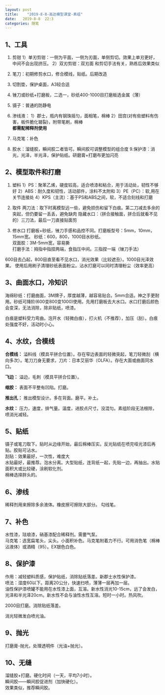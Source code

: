 ```yaml
---
layout: post
title:    "2019-8-8-高达模型课堂-素组"
date:   2019-8-8  22:3 
categories: 随笔
---
```


## 1、工具

1. 剪钳
  1）单刃剪钳：一侧为平面，一侧为刃面，单侧剪切。效果上单刃更好，中间不会出现挤压。
  2）双刃剪钳：双刃面
和剪切手法有关，熟练后效果类似

2. 笔刀：初期修剪水口，修合模线，贴纸。后期改造
3. 切割垫，保护桌面，A3较合适
4. 锉刀或砂纸+打磨板，二选一，砂纸400-1000目打磨板选金属（薄）
5. 镊子：普通的防静电
6. 渗线液：
    1）郡士，瓶内有钢珠摇匀，面相笔，棉棒
    2）田宫(对有些塑料有伤害，板件脆化皲裂)，附带笔刷，棉棒    
**都需配稀释剂使用**

7. 马克笔：补色
8. 胶水：溜缝胶，瞬间胶二者皆可。瞬间胶可调整模型的组合度
9.保护漆：消光，光泽，半光泽，保护贴纸。研磨膏+打磨布更加闪亮

## 2、模型取件和打磨

1. 塑料
      1）PS：聚苯乙烯，硬度较高，适合喷漆和粘合，用于活动处，韧性不够好
      2）ABS：耐久度和韧性，活动部件，涂料不太附和
      3）PE（PC）：软,用在关节连接处
      4）KPS（主流）：基于PS和ABS之间，软，不适合刻线和打磨

2. 取件
两刀法：取下时离模型远一些，避免损伤和留下白痕。第二刀减去多余的突起，但仍要留一丢丢，避免缺肉
隐藏水口：（拼合接触面，拼合后就看不见的）三刀法，最后一刀直接贴面剪

3. 修水口
打磨板+砂纸，锉刀手感和品控不同。打磨板型号：5mm，10mm，15mm宽。
砂纸：600，800，1000目水砂纸。  
双面胶：3M-5mm宽，容易撕  
打磨手法：拇指中指捏两端，食指压中间。三指捏一端（锉刀手法）

600目去凸起，800目直至看不见水口，消光效果（比较遮丑）。1000目光泽效果。  使用后用刷子清理砂纸表面粉尘。沾水打磨可以同时清理粉尘（效率更高）

## 3、曲面水口，冷知识

海绵砂纸：打磨曲面，3M牌子，厚度越薄，越容易贴合。5mm合适。神之手更耐用。砂纸可降阶(600变800变1000)使用。先用打磨板去大水口。水口打磨后颜色会变深，无法消除，除非贴纸，喷漆。

白痕是塑料受力弯曲。泡开水（轻微白痕），打火机（不推荐），加压（刮）。白痕处强度不好，活动时小心。

## 4、水纹，合模线

**合模线：** 溢料线（模具平拼合位置）。存在窄边表面的轻微突起，笔刀轻微刮（横向多次）。笔刀刀身无要求，刀片：日本艾丽华（OLFA）。存在大面或曲面同水口。

**飞边：** 溢边，毛刺（模具平拼合位置）。

**缩胶：** 表面不平整有凹陷。打磨。

**推出孔：** 推出模型设计。多在背面。磨平。补土。

**水纹：** 压力，速度，排气量。温度，进胶点尺寸。没混匀。素组阶段无法根除，喷消光减轻。

## 5、贴纸

镊子或笔刀取下。贴时从边缘开始，最后棉棒压实。反光贴纸在喷完哑光漆后再贴。胶贴可沾水。  
刮贴：效果最好，一次性，难度大  
水贴最好，最推荐。泡水分离。大型贴纸，连背纸一起，先贴一边，再抽出。水贴面积大或比较硬，涂刷软化剂。  
棉棒选择胖头的。  

## 6、渗线

稀释剂用来擦除多余液体。橡皮擦可擦除大部分。
勾线笔。

## 7、补色

水性漆，珐琅漆，硝基漆配合稀释剂。需要气泵。  
马克笔：选宽扁笔头，尖头。小面积补色。马克笔附着力不行。可用消色笔（棉棒沾液体）或酒精（95）。EX银色白色。

## 8、保护漆

作用：减轻塑料质感，保护贴纸，消除贴纸落差。新郡士水性保护漆。  
喷法：湿度60以下。距离20公分，快速扫喷，薄薄一层再加一层。  
油性保护漆喷罐不能用在水性漆上面，互溶。新水性消光10-15cm，远了会发白，光泽和半光泽20cm。新水性不会与油性水性互溶。短时一小时。热风吹。  

2000目打磨。消除贴纸落差。

消光轻微发白喷光油。

## 9、抛光

打磨膏-抛光，处理透明件（光油+抛光）。

## 10、无缝

溜缝胶+打磨。硬化时间（一天，平均7小时）。  
瞬间胶——瞬间胶促进剂（加快硬化）。  
效果类似，推荐瞬间胶。






